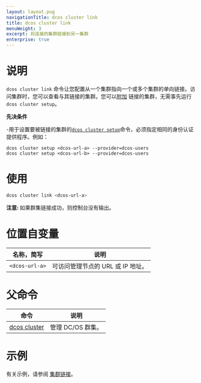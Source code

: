 ```yaml
---
layout: layout.pug
navigationTitle: dcos cluster link
title: dcos cluster link
menuWeight: 3
excerpt: 将连接的集群链接到另一集群
enterprise: true
---
```


# 说明
`dcos cluster link` 命令让您配置从一个集群指向一个或多个集群的单向链接。访问集群时，您可以查看与其链接的集群。您可以[附加](/dcos/cn/1.11/cli/command-reference/dcos-cluster/dcos-cluster-attach/) 链接的集群，无需事先运行 `dcos cluster setup`。

**先决条件**

-用于设置要被链接的集群的[`dcos cluster setup`](/dcos/cn/1.11/cli/command-reference/dcos-cluster/dcos-cluster-setup/)命令，必须指定相同的身份认证提供程序。例如：

  ```
  dcos cluster setup <dcos-url-a> --provider=dcos-users
  dcos cluster setup <dcos-url-b> --provider=dcos-users
  ```

# 使用

```bash
dcos cluster link <dcos-url-a>
```

<p class="message--note"><strong>注意: </strong> 如果群集链接成功，则控制台没有输出。</p>

# 位置自变量

| 名称，简写 | 说明 |
|---------|-------------|
| `<dcos-url-a>` | 可访问管理节点的 URL 或 IP 地址。 |


# 父命令

| 命令 | 说明 |
|---------|-------------|
|  [dcos cluster](/dcos/cn/1.11/cli/command-reference/dcos-cluster/) | 管理 DC/OS 群集。 |

# 示例
有关示例，请参阅 [集群链接](/dcos/cn/1.11/administering-clusters/multiple-clusters/cluster-links/)。
